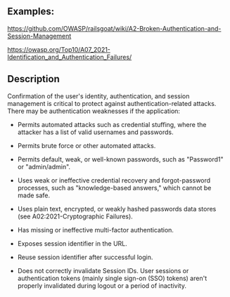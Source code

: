 ## Examples:
https://github.com/OWASP/railsgoat/wiki/A2-Broken-Authentication-and-Session-Management


https://owasp.org/Top10/A07_2021-Identification_and_Authentication_Failures/

## Description
Confirmation of the user's identity, authentication, and session management is critical to protect against authentication-related attacks. There may be authentication weaknesses if the application:

- Permits automated attacks such as credential stuffing, where the attacker has a list of valid usernames and passwords.

- Permits brute force or other automated attacks.

- Permits default, weak, or well-known passwords, such as "Password1" or "admin/admin".

- Uses weak or ineffective credential recovery and forgot-password processes, such as "knowledge-based answers," which cannot be made safe.

- Uses plain text, encrypted, or weakly hashed passwords data stores (see A02:2021-Cryptographic Failures).

- Has missing or ineffective multi-factor authentication.

- Exposes session identifier in the URL.

- Reuse session identifier after successful login.

- Does not correctly invalidate Session IDs. User sessions or authentication tokens (mainly single sign-on (SSO) tokens) aren't properly invalidated during logout or a period of inactivity.